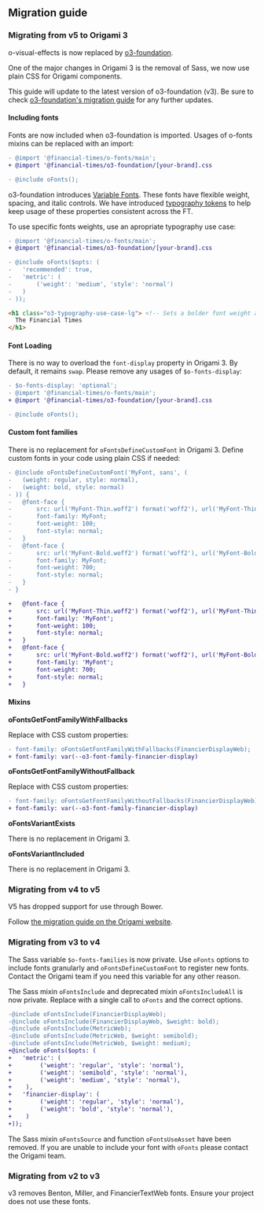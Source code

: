 ## Migration guide

### Migrating from v5 to Origami 3

o-visual-effects is now replaced by [o3-foundation](../o3-foundation/README.md).

One of the major changes in Origami 3 is the removal of Sass, we now use plain CSS for Origami components.

This guide will update to the latest version of o3-foundation (v3). Be sure to
check [o3-foundation's migration guide](../o3-foundation/MIGRATION.md) for any further updates.

#### Including fonts

Fonts are now included when o3-foundation is imported. Usages of o-fonts mixins can be replaced with an import:

```diff
- @import '@financial-times/o-fonts/main';
+ @import '@financial-times/o3-foundation/[your-brand].css

- @include oFonts();
```

o3-foundation introduces [Variable Fonts](https://fonts.google.com/knowledge/introducing_type/introducing_variable_fonts). These fonts have flexible weight, spacing, and italic controls. We have introduced [typography tokens](README.md#Typography) to help keep usage of these properties consistent across the FT.

To use specific fonts weights, use an apropriate typography use case:

```diff
- @import '@financial-times/o-fonts/main';
+ @import '@financial-times/o3-foundation/[your-brand].css

- @include oFonts($opts: (
-	'recommended': true,
-	'metric': (
-		('weight': 'medium', 'style': 'normal')
-	)
- ));
```

```html
<h1 class="o3-typography-use-case-lg"> <!-- Sets a bolder font weight and larger font size !-->
  The Financial Times
</h1>
```

#### Font Loading

There is no way to overload the `font-display` property in Origami 3. By default, it remains `swap`. Please remove any usages of `$o-fonts-display`:

```diff
- $o-fonts-display: 'optional';
- @import '@financial-times/o-fonts/main';
+ @import '@financial-times/o3-foundation/[your-brand].css

- @include oFonts();
```

#### Custom font families

There is no replacement for `oFontsDefineCustomFont` in Origami 3. Define custom fonts in your code using plain CSS if needed:

```diff
- @include oFontsDefineCustomFont('MyFont, sans', (
- 	(weight: regular, style: normal),
- 	(weight: bold, style: normal)
- )) {
- 	@font-face {
- 		src: url('MyFont-Thin.woff2') format('woff2'), url('MyFont-Thin.woff') format('woff');
- 		font-family: MyFont;
- 		font-weight: 100;
- 		font-style: normal;
- 	}
- 	@font-face {
- 		src: url('MyFont-Bold.woff2') format('woff2'), url('MyFont-Bold.woff') format('woff');
- 		font-family: MyFont;
- 		font-weight: 700;
- 		font-style: normal;
- 	}
- }

+	@font-face {
+		src: url('MyFont-Thin.woff2') format('woff2'), url('MyFont-Thin.woff') format('woff');
+		font-family: 'MyFont';
+		font-weight: 100;
+		font-style: normal;
+	}
+	@font-face {
+		src: url('MyFont-Bold.woff2') format('woff2'), url('MyFont-Bold.woff') format('woff');
+		font-family: 'MyFont';
+		font-weight: 700;
+		font-style: normal;
+	}
```

#### Mixins

**oFontsGetFontFamilyWithFallbacks**

Replace with CSS custom properties:

```diff
- font-family: oFontsGetFontFamilyWithFallbacks(FinancierDisplayWeb);
+ font-family: var(--o3-font-family-financier-display)
```

**oFontsGetFontFamilyWithoutFallback**

Replace with CSS custom properties:

```diff
- font-family: oFontsGetFontFamilyWithoutFallbacks(FinancierDisplayWeb);
+ font-family: var(--o3-font-family-financier-display)
```

**oFontsVariantExists**

There is no replacement in Origami 3.

**oFontsVariantIncluded**

There is no replacement in Origami 3.

### Migrating from v4 to v5

V5 has dropped support for use through Bower.

Follow [the migration guide on the Origami website](https://origami.ft.com/documentation/tutorials/bower-to-npm/).

### Migrating from v3 to v4

The Sass variable `$o-fonts-families` is now private. Use `oFonts` options to include fonts granularly and `oFontsDefineCustomFont` to register new fonts. Contact the Origami team if you need this variable for any other reason.

The Sass mixin `oFontsInclude` and deprecated mixin `oFontsIncludeAll` is now private. Replace with a single call to `oFonts` and the correct options.

```diff
-@include oFontsInclude(FinancierDisplayWeb);
-@include oFontsInclude(FinancierDisplayWeb, $weight: bold);
-@include oFontsInclude(MetricWeb);
-@include oFontsInclude(MetricWeb, $weight: semibold);
-@include oFontsInclude(MetricWeb, $weight: medium);
+@include oFonts($opts: (
+	'metric': (
+        ('weight': 'regular', 'style': 'normal'),
+        ('weight': 'semibold', 'style': 'normal'),
+        ('weight': 'medium', 'style': 'normal'),
+    ),
+	'financier-display': (
+        ('weight': 'regular', 'style': 'normal'),
+        ('weight': 'bold', 'style': 'normal'),
+    )
+));
```

The Sass mixin `oFontsSource` and function `oFontsUseAsset` have been removed. If you are unable to include your font with `oFonts` please contact the Origami team.

### Migrating from v2 to v3

v3 removes Benton, Miller, and FinancierTextWeb fonts. Ensure your project does not use these fonts.
